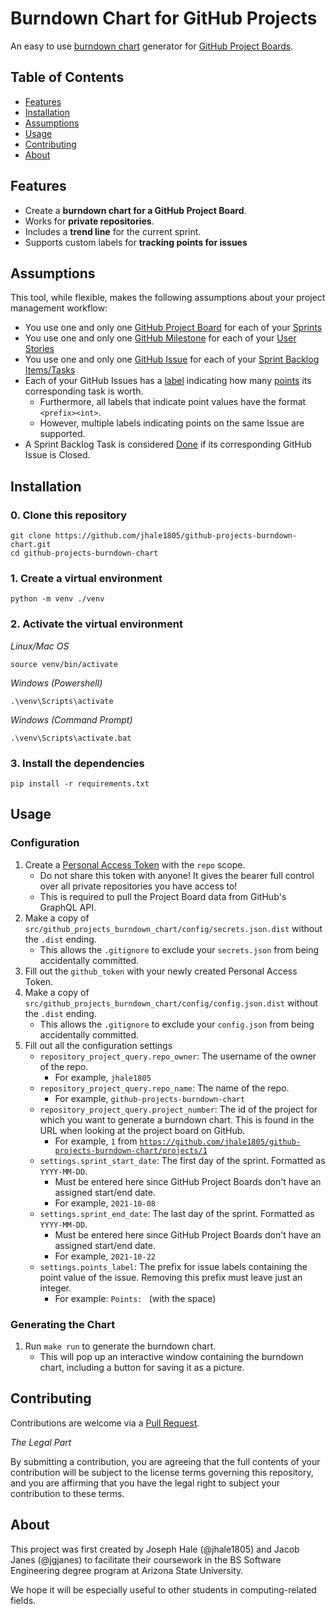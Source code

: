 # Burndown Chart for GitHub Projects
An easy to use [burndown chart](https://www.scrum.org/resources/scrum-glossary#:~:text=B-,burn-down%20chart,-%3A%C2%A0a%20chart%20which) generator for [GitHub Project Boards](https://docs.github.com/en/issues/organizing-your-work-with-project-boards/managing-project-boards/about-project-boards).

## Table of Contents
* [Features](#features)
* [Installation](#installation)
* [Assumptions](#assumptions)
* [Usage](#usage)
* [Contributing](#contributing)
* [About](#about)

## Features
* Create a **burndown chart for a GitHub Project Board**.
* Works for **private repositories**.
* Includes a **trend line** for the current sprint.
* Supports custom labels for **tracking points for issues**

## Assumptions
This tool, while flexible, makes the following assumptions about your project management workflow:
* You use one and only one [GitHub Project Board](https://docs.github.com/en/issues/organizing-your-work-with-project-boards/managing-project-boards/about-project-boards) for each of your [Sprints](https://scrumguides.org/scrum-guide.html#the-sprint)
* You use one and only one [GitHub Milestone](https://docs.github.com/en/issues/using-labels-and-milestones-to-track-work/about-milestones) for each of your [User Stories](https://www.scrum.org/resources/blog/user-story-or-stakeholder-story)
* You use one and only one [GitHub Issue](https://docs.github.com/en/issues/tracking-your-work-with-issues/about-issues) for each of your [Sprint Backlog Items/Tasks](https://scrumguides.org/scrum-guide.html#sprint-backlog)
* Each of your GitHub Issues has a [label](https://docs.github.com/en/issues/using-labels-and-milestones-to-track-work/managing-labels) indicating how many [points](https://www.scrum.org/resources/scrum-glossary#:~:text=several%20ways%20such%20as-,user%20story%20points,-or%20task%20hours.%20Work) its corresponding task is worth.
    - Furthermore, all labels that indicate point values have the format `<prefix><int>`.
    - However, multiple labels indicating points on the same Issue are supported.
* A Sprint Backlog Task is considered [Done](https://www.scrum.org/resources/professional-scrum-developer-glossary#:~:text=D-,definition%20of%20done%3A,-a%20shared%20understanding) if its corresponding GitHub Issue is Closed.

## Installation
### 0. Clone this repository
```
git clone https://github.com/jhale1805/github-projects-burndown-chart.git
cd github-projects-burndown-chart
```
### 1. Create a virtual environment
```
python -m venv ./venv
```

### 2. Activate the virtual environment

*Linux/Mac OS*
```
source venv/bin/activate
```
*Windows (Powershell)*
```
.\venv\Scripts\activate
```
*Windows (Command Prompt)*
```
.\venv\Scripts\activate.bat
```

### 3. Install the dependencies
```
pip install -r requirements.txt
```

## Usage
### Configuration
1. Create a [Personal Access Token](https://github.com/settings/tokens) with the `repo` scope.
    - Do not share this token with anyone! It gives the bearer full control over all private repositories you have access to!
    - This is required to pull the Project Board data from GitHub's GraphQL API.
2. Make a copy of `src/github_projects_burndown_chart/config/secrets.json.dist` without the `.dist` ending.
    - This allows the `.gitignore` to exclude your `secrets.json` from being accidentally committed.
3. Fill out the `github_token` with your newly created Personal Access Token.
4. Make a copy of `src/github_projects_burndown_chart/config/config.json.dist` without the `.dist` ending.
    - This allows the `.gitignore` to exclude your `config.json` from being accidentally committed.
5. Fill out all the configuration settings
    - `repository_project_query.repo_owner`: The username of the owner of the repo.
        - For example, `jhale1805`
    - `repository_project_query.repo_name`: The name of the repo.
        - For example, `github-projects-burndown-chart`
    - `repository_project_query.project_number`: The id of the project for which you want to generate a burndown chart. This is found in the URL when looking at the project board on GitHub.
        - For example, `1` from [`https://github.com/jhale1805/github-projects-burndown-chart/projects/1`](https://github.com/jhale1805/github-projects-burndown-chart/projects/1)
    - `settings.sprint_start_date`: The first day of the sprint. Formatted as `YYYY-MM-DD`. 
        - Must be entered here since GitHub Project Boards don't have an assigned start/end date.
        - For example, `2021-10-08`
    - `settings.sprint_end_date`: The last day of the sprint. Formatted as `YYYY-MM-DD`.
        - Must be entered here since GitHub Project Boards don't have an assigned start/end date.
        - For example, `2021-10-22`
    - `settings.points_label`: The prefix for issue labels containing the point value of the issue. Removing this prefix must leave just an integer.
        - For example: `Points: ` (with the space)
### Generating the Chart
1. Run `make run` to generate the burndown chart.
    - This will pop up an interactive window containing the burndown chart, including a button for saving it as a picture.

## Contributing
Contributions are welcome via a [Pull Request](https://docs.github.com/en/github/collaborating-with-pull-requests/proposing-changes-to-your-work-with-pull-requests/creating-a-pull-request).

*The Legal Part*

By submitting a contribution, you are agreeing that the full contents of your contribution will be subject to the license terms governing this repository, and you are affirming that you have the legal right to subject your contribution to these terms.

## About
This project was first created by Joseph Hale (@jhale1805) and Jacob Janes (@jgjanes) to facilitate their coursework in the BS Software Engineering degree program at Arizona State University.

We hope it will be especially useful to other students in computing-related fields.